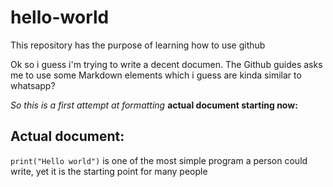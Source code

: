 # hello-world
This repository has the purpose of learning how to use github

Ok so i guess i'm trying to write a decent documen. The Github guides asks me to use some Markdown elements which i guess are kinda similar to whatsapp?

*So this is a first attempt at formatting*
**actual document starting now:**
## Actual document:

`print("Hello world")` is one of the most simple program a person could write, yet it is the starting point for many people
